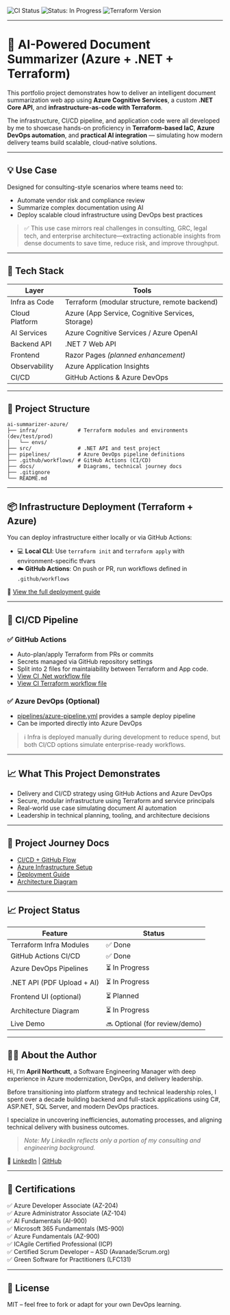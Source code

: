 ![CI Status](https://github.com/aprillnorthcutt/ai-summarizer-azure/actions/workflows/ci.yml/badge.svg)
![Status: In Progress](https://img.shields.io/badge/status-in--progress-yellow)
![Terraform Version](https://img.shields.io/badge/Terraform-1.6.6-blue)

---

# 🧠 AI-Powered Document Summarizer (Azure + .NET + Terraform)

This portfolio project demonstrates how to deliver an intelligent document summarization web app using **Azure Cognitive Services**, a custom **.NET Core API**, and **infrastructure-as-code with Terraform**.

The infrastructure, CI/CD pipeline, and application code were all developed by me to showcase hands-on proficiency in **Terraform-based IaC**, **Azure DevOps automation**, and **practical AI integration** — simulating how modern delivery teams build scalable, cloud-native solutions.

---

## 💡 Use Case

Designed for consulting-style scenarios where teams need to:

- Automate vendor risk and compliance review  
- Summarize complex documentation using AI  
- Deploy scalable cloud infrastructure using DevOps best practices  

> ✅ This use case mirrors real challenges in consulting, GRC, legal tech, and enterprise architecture—extracting actionable insights from dense documents to save time, reduce risk, and improve throughput.

---

## 🔧 Tech Stack

| Layer            | Tools                                           |
|------------------|--------------------------------------------------|
| Infra as Code    | Terraform (modular structure, remote backend)   |
| Cloud Platform   | Azure (App Service, Cognitive Services, Storage)|
| AI Services      | Azure Cognitive Services / Azure OpenAI         |
| Backend API      | .NET 7 Web API                                  |
| Frontend         | Razor Pages *(planned enhancement)*             |
| Observability    | Azure Application Insights                      |
| CI/CD            | GitHub Actions & Azure DevOps                   |

---

## 📂 Project Structure

```text
ai-summarizer-azure/
├── infra/             # Terraform modules and environments (dev/test/prod)
│   └── envs/
├── src/               # .NET API and test project
├── pipelines/         # Azure DevOps pipeline definitions
├── .github/workflows/ # GitHub Actions (CI/CD)
├── docs/              # Diagrams, technical journey docs
├── .gitignore
└── README.md
```

---

## 📦 Infrastructure Deployment (Terraform + Azure)

You can deploy infrastructure either locally or via GitHub Actions:

- 💻 **Local CLI**: Use `terraform init` and `terraform apply` with environment-specific tfvars  
- ☁️ **GitHub Actions**: On push or PR, run workflows defined in `.github/workflows`

📁 [View the full deployment guide](docs/DEPLOYMENT-guide.md)

---

## 🔄 CI/CD Pipeline

### ✅ GitHub Actions
- Auto-plan/apply Terraform from PRs or commits  
- Secrets managed via GitHub repository settings 
- Split into 2 files for maintaiability between Terraform and App code. 
- [View CI .Net workflow file](.github/workflows/ci-dotnet.yml)
- [View CI Terraform workflow file](.github/workflows/ci-terraform.yml)

### ✅ Azure DevOps (Optional)
- [pipelines/azure-pipeline.yml](pipelines/azure-pipeline.yml) provides a sample deploy pipeline  
- Can be imported directly into Azure DevOps

> ℹ️ Infra is deployed manually during development to reduce spend, but both CI/CD options simulate enterprise-ready workflows.

---

## 📈 What This Project Demonstrates

- Delivery and CI/CD strategy using GitHub Actions and Azure DevOps
- Secure, modular infrastructure using Terraform and service principals
- Real-world use case simulating document AI automation
- Leadership in technical planning, tooling, and architecture decisions

---

## 📘 Project Journey Docs

- [CI/CD + GitHub Flow](docs/GIT-GITHUB-CICD-JOURNEY.png)
- [Azure Infrastructure Setup](docs/AZURE-INFRA-SETUP.png)
- [Deployment Guide](docs/DEPLOYMENT-guide.md)
- [Architecture Diagram](docs/Azure%20Local%20Setup.png)

---

## 📈 Project Status

| Feature                    | Status   |
|----------------------------|----------|
| Terraform Infra Modules    | ✅ Done  |
| GitHub Actions CI/CD       | ✅ Done  |
| Azure DevOps Pipelines     | ⏳ In Progress |
| .NET API (PDF Upload + AI) | ⏳ In Progress |
| Frontend UI (optional)     | ⏳ Planned |
| Architecture Diagram       | ⏳ In Progress |
| Live Demo                  | 🔜 Optional (for review/demo)

---

## 👩‍💻 About the Author

Hi, I’m **April Northcutt**, a Software Engineering Manager with deep experience in Azure modernization, DevOps, and delivery leadership.

Before transitioning into platform strategy and technical leadership roles, I spent over a decade building backend and full-stack applications using C#, ASP.NET, SQL Server, and modern DevOps practices.

I specialize in uncovering inefficiencies, automating processes, and aligning technical delivery with business outcomes.

> *Note: My LinkedIn reflects only a portion of my consulting and engineering background.*

🔗 [LinkedIn](https://www.linkedin.com/in/aprillnorthcutt) | [GitHub](https://github.com/aprillnorthcutt)

---

## 🏅 Certifications

✅ Azure Developer Associate (AZ-204)  
✅ Azure Administrator Associate (AZ-104)  
✅ AI Fundamentals (AI-900)  
✅ Microsoft 365 Fundamentals (MS-900)  
✅ Azure Fundamentals (AZ-900)  
✅ ICAgile Certified Professional (ICP)  
✅ Certified Scrum Developer – ASD (Avanade/Scrum.org)  
✅ Green Software for Practitioners (LFC131)

---

## 📄 License

MIT – feel free to fork or adapt for your own DevOps learning.